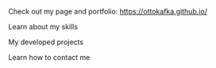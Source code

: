 Check out my page and portfolio: https://ottokafka.github.io/

Learn about my skills

My developed projects 

Learn how to contact me

